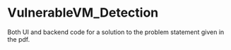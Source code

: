 # VulnerableVM_Detection
Both UI and backend code for a solution to the problem statement given in the pdf.
